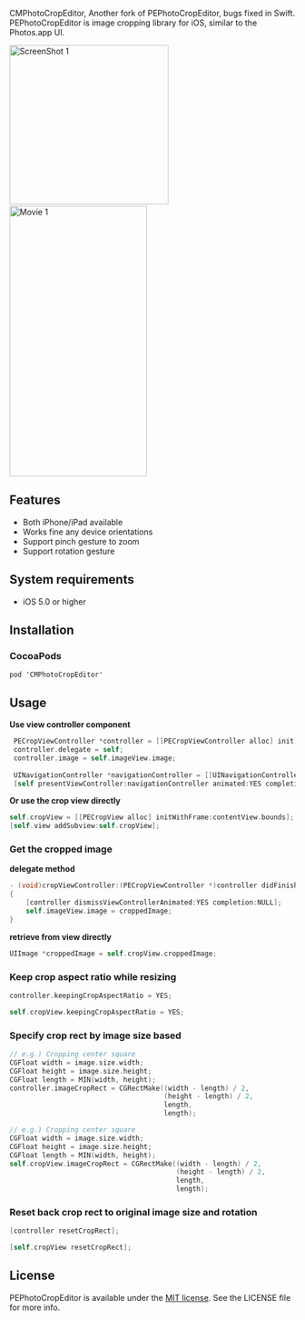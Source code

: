 CMPhotoCropEditor, Another fork of PEPhotoCropEditor, bugs fixed in Swift.
PEPhotoCropEditor is image cropping library for iOS, similar to the Photos.app UI.

<img src="https://raw.github.com/kishikawakatsumi/PEPhotoCropEditor/master/Screenshots/ss01.png" alt="ScreenShot 1" width="280px" style="width: 280px;" />&nbsp;<a href="https://vimeo.com/66661806"><img src="https://raw2.github.com/kishikawakatsumi/PEPhotoCropEditor/master/Screenshots/movie03.gif" style="width: 242px; height: 476px;" alt="Movie 1" /></a>


## Features
- Both iPhone/iPad available
- Works fine any device orientations
- Support pinch gesture to zoom
- Support rotation gesture

## System requirements
- iOS 5.0 or higher

## Installation
### CocoaPods
`pod 'CMPhotoCropEditor'`

## Usage

**Use view controller component**
```objective-c
 PECropViewController *controller = [[PECropViewController alloc] init];
 controller.delegate = self;
 controller.image = self.imageView.image;
 
 UINavigationController *navigationController = [[UINavigationController alloc] initWithRootViewController:controller];
 [self presentViewController:navigationController animated:YES completion:NULL];
```

**Or use the crop view directly**
```objective-c
self.cropView = [[PECropView alloc] initWithFrame:contentView.bounds];
[self.view addSubview:self.cropView];
```

### Get the cropped image

**delegate method**
```objective-c
- (void)cropViewController:(PECropViewController *)controller didFinishCroppingImage:(UIImage *)croppedImage
{
    [controller dismissViewControllerAnimated:YES completion:NULL];
    self.imageView.image = croppedImage;
}
```

**retrieve from view directly**
```objective-c
UIImage *croppedImage = self.cropView.croppedImage;
```

### Keep crop aspect ratio while resizing
```objective-c
controller.keepingCropAspectRatio = YES;
```

```objective-c
self.cropView.keepingCropAspectRatio = YES;
```

### Specify crop rect by image size based 
```objective-c
// e.g.) Cropping center square
CGFloat width = image.size.width;
CGFloat height = image.size.height;
CGFloat length = MIN(width, height);
controller.imageCropRect = CGRectMake((width - length) / 2,
                                      (height - length) / 2,
                                      length,
                                      length);
```

```objective-c
// e.g.) Cropping center square
CGFloat width = image.size.width;
CGFloat height = image.size.height;
CGFloat length = MIN(width, height);
self.cropView.imageCropRect = CGRectMake((width - length) / 2,
                                         (height - length) / 2,
                                         length,
                                         length);
```

### Reset back crop rect to original image size and rotation 
```objective-c
[controller resetCropRect];
```

```objective-c
[self.cropView resetCropRect];
```


## License

[Apache]: http://www.apache.org/licenses/LICENSE-2.0
[MIT]: http://www.opensource.org/licenses/mit-license.php
[GPL]: http://www.gnu.org/licenses/gpl.html
[BSD]: http://opensource.org/licenses/bsd-license.php

PEPhotoCropEditor is available under the [MIT license][MIT]. See the LICENSE file for more info.
